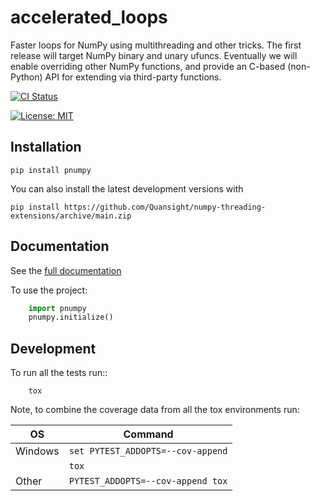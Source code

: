 # accelerated_loops
Faster loops for NumPy using multithreading and other tricks. The first release
will target NumPy binary and unary ufuncs. Eventually we will enable overriding
other NumPy functions, and provide an C-based (non-Python) API for extending
via third-party functions.

[![CI Status](https://github.com/Quansight/numpy-threading-extensions/workflows/tox/badge.svg)](https://github.com/Quansight/numpy-threading-extensions/actions)

[![License: MIT](https://img.shields.io/badge/License-MIT-yellow.svg)](https://opensource.org/licenses/MIT)

## Installation
```
pip install pnumpy
```

You can also install the latest development versions with
```
pip install https://github.com/Quansight/numpy-threading-extensions/archive/main.zip
```

## Documentation

See the [full documentation](https://quansight.github.io/numpy-threading-extensions/stable/index.html)

To use the project:

```python
    import pnumpy
    pnumpy.initialize()
```

## Development

To run all the tests run::

```
    tox
```

Note, to combine the coverage data from all the tox environments run:

 OS | Command
----|----
Windows | `set PYTEST_ADDOPTS=--cov-append`
|        | `tox`
Other   | `PYTEST_ADDOPTS=--cov-append tox`
